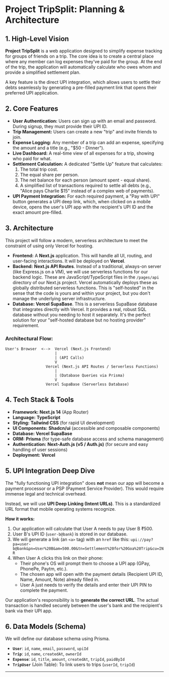 
# Project TripSplit: Planning & Architecture

## 1. High-Level Vision

**Project TripSplit** is a web application designed to simplify expense tracking for groups of friends on a trip. The core idea is to create a central place where any member can log expenses they've paid for the group. At the end of the trip, the application will automatically calculate who owes whom and provide a simplified settlement plan.

A key feature is the direct UPI integration, which allows users to settle their debts seamlessly by generating a pre-filled payment link that opens their preferred UPI application.

## 2. Core Features

*   **User Authentication:** Users can sign up with an email and password. During signup, they must provide their UPI ID.
*   **Trip Management:** Users can create a new "trip" and invite friends to join.
*   **Expense Logging:** Any member of a trip can add an expense, specifying the amount and a title (e.g., "$50 - Dinner").
*   **Live Dashboard:** A real-time view of all expenses for a trip, showing who paid for what.
*   **Settlement Calculation:** A dedicated "Settle Up" feature that calculates:
    1.  The total trip cost.
    2.  The equal share per person.
    3.  The net balance for each person (amount spent - equal share).
    4.  A simplified list of transactions required to settle all debts (e.g., "Alice pays Charlie $15" instead of a complex web of payments).
*   **UPI Payment Integration:** For each required payment, a "Pay with UPI" button generates a UPI deep link, which, when clicked on a mobile device, opens the user's UPI app with the recipient's UPI ID and the exact amount pre-filled.

## 3. Architecture

This project will follow a modern, serverless architecture to meet the constraint of using only Vercel for hosting.

*   **Frontend:** A **Next.js** application. This will handle all UI, routing, and user-facing interactions. It will be deployed on **Vercel**.
*   **Backend:** **Next.js API Routes**. Instead of a traditional, always-on server (like Express.js on a VM), we will use serverless functions for our backend logic. These are JavaScript/TypeScript files in the `/pages/api` directory of our Next.js project. Vercel automatically deploys these as globally distributed serverless functions. This is "self-hosted" in the sense that the code is yours and within your project, but you don't manage the underlying server infrastructure.
*   **Database:** **Vercel SupaBase**. This is a serverless SupaBase database that integrates directly with Vercel. It provides a real, robust SQL database without you needing to host it separately. It's the perfect solution for your "self-hosted database but no hosting provider" requirement.

### Architectural Flow:

```
User's Browser  <-->  Vercel (Next.js Frontend)
                      |
                      | (API Calls)
                      V
                  Vercel (Next.js API Routes / Serverless Functions)
                      |
                      | (Database Queries via Prisma)
                      V
                  Vercel SupaBase (Serverless Database)
```

## 4. Tech Stack & Tools

*   **Framework:** **Next.js 14** (App Router)
*   **Language:** **TypeScript**
*   **Styling:** **Tailwind CSS** (for rapid UI development)
*   **UI Components:** **Shadcn/ui** (accessible and composable components)
*   **Database:** **Vercel SupaBase**
*   **ORM:** **Prisma** (for type-safe database access and schema management)
*   **Authentication:** **Next-Auth.js (v5 / Auth.js)** (for secure and easy handling of user sessions)
*   **Deployment:** **Vercel**

## 5. UPI Integration Deep Dive

The "fully functioning UPI integration" does **not** mean our app will become a payment processor or a PSP (Payment Service Provider). This would require immense legal and technical overhead.

Instead, we will use **UPI Deep Linking (Intent URLs)**. This is a standardized URL format that mobile operating systems recognize.

**How it works:**

1.  Our application will calculate that User A needs to pay User B ₹500.
2.  User B's UPI ID (`user-b@bank`) is stored in our database.
3.  We will generate a link (an `<a>` tag) with an `href` like this:
    `upi://pay?pa=user-b@bank&pn=User%20B&am=500.00&tn=Settlement%20for%20Goa%20Trip&cu=INR`
4.  When User A clicks this link on their phone:
    *   Their phone's OS will prompt them to choose a UPI app (GPay, PhonePe, Paytm, etc.).
    *   The chosen app will open with the payment details (Recipient UPI ID, Name, Amount, Note) already filled in.
    *   User A just needs to verify the details and enter their UPI PIN to complete the payment.

Our application's responsibility is to **generate the correct URL**. The actual transaction is handled securely between the user's bank and the recipient's bank via their UPI app.

## 6. Data Models (Schema)

We will define our database schema using Prisma.

*   **`User`**: `id`, `name`, `email`, `password`, `upiId`
*   **`Trip`**: `id`, `name`, `createdAt`, `ownerId`
*   **`Expense`**: `id`, `title`, `amount`, `createdAt`, `tripId`, `paidById`
*   **`TripUser`** (Join Table): To link users to trips (`userId`, `tripId`)

---

